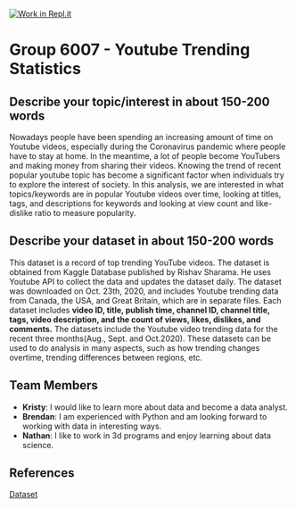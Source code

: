[![Work in Repl.it](https://classroom.github.com/assets/work-in-replit-14baed9a392b3a25080506f3b7b6d57f295ec2978f6f33ec97e36a161684cbe9.svg)](https://classroom.github.com/online_ide?assignment_repo_id=312468&assignment_repo_type=GroupAssignmentRepo)
# **Group 6007 - Youtube Trending Statistics**


## Describe your topic/interest in about 150-200 words

Nowadays people have been spending an increasing amount of time on Youtube videos, especially during the Coronavirus pandemic where people have to stay at home. In the meantime, a lot of people become YouTubers and making money from sharing their videos. Knowing the trend of recent popular youtube topic has become a significant factor when individuals try to explore the interest of society. In this analysis, we are interested in what topics/keywords are in popular Youtube videos over time, looking at titles, tags, and descriptions for keywords and looking at view count and like-dislike ratio to measure popularity.

## Describe your dataset in about 150-200 words

This dataset is a record of top trending YouTube videos. The dataset is obtained from Kaggle Database published by Rishav Sharama. He uses Youtube API to collect the data and updates the dataset daily. The dataset was downloaded on Oct. 23th, 2020, and includes Youtube trending data from Canada, the USA, and Great Britain, which are in separate files. Each dataset includes **video ID, title, publish time, channel ID, channel title, tags, video description, and the count of views, likes, dislikes, and comments.** The datasets include the Youtube video trending data for the recent three months(Aug., Sept. and Oct.2020). These datasets can be used to do analysis in many aspects, such as how trending changes overtime, trending differences between regions, etc. 

## Team Members

- **Kristy**: I would like to learn more about data and become a data analyst.
- **Brendan**: I am experienced with Python and am looking forward to working with data in interesting ways.
- **Nathan**: I like to work in 3d programs and enjoy learning about data science.

## References

[Dataset](https://www.kaggle.com/rsrishav/youtube-trending-video-dataset)